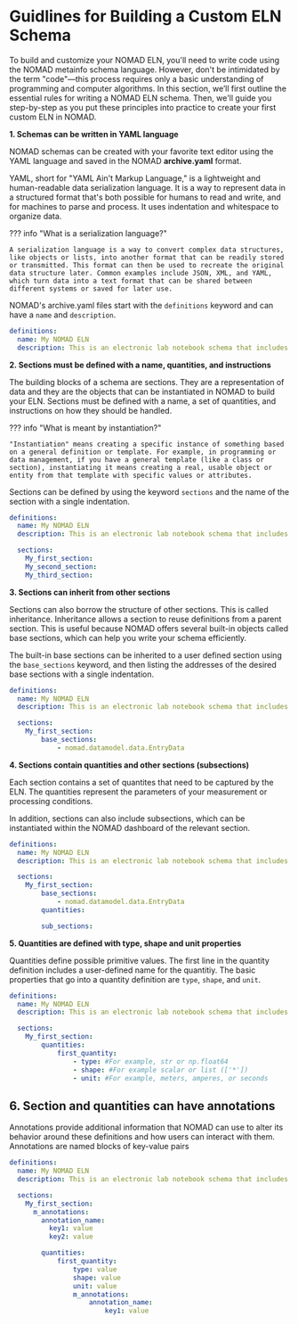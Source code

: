 <!-- ## Creating an Electronic Lab Notebook using Custom schema -->

# Guidlines for Building a Custom ELN Schema

To build and customize your NOMAD ELN, you'll need to write code using the NOMAD metainfo schema language. However, don't be intimidated by the term "code"—this process requires only a basic understanding of programming and computer algorithms.
In this section, we’ll first outline the essential rules for writing a NOMAD ELN schema. Then, we'll guide you step-by-step as you put these principles into practice to create your first custom ELN in NOMAD. 

**1. Schemas can be written in YAML language**

NOMAD schemas can be created with your favorite text editor using the YAML language and saved in the NOMAD **archive.yaml** format.

YAML, short for "YAML Ain't Markup Language," is a lightweight and human-readable data serialization language. It is a way to represent data in a structured format that's both possible for humans to read and write, and for machines to parse and process. It uses indentation and whitespace to organize data.

??? info "What is a serialization language?"

    A serialization language is a way to convert complex data structures, like objects or lists, into another format that can be readily stored or transmitted. This format can then be used to recreate the original data structure later. Common examples include JSON, XML, and YAML, which turn data into a text format that can be shared between different systems or saved for later use.

NOMAD's archive.yaml files start with the `definitions` keyword and can have a `name` and `description`.


```yaml
definitions:
  name: My NOMAD ELN
  description: This is an electronic lab notebook schema that includes several sections.
```


**2. Sections must be defined with a name, quantities, and instructions**

The building blocks of a schema are sections. They are a representation of data and they are the objects that can be instantiated in NOMAD to build your ELN. 
Sections must be defined with a name, a set of quantities, and instructions on how they should be handled. 

??? info "What is meant by instantiation?"

    "Instantiation" means creating a specific instance of something based on a general definition or template. For example, in programming or data management, if you have a general template (like a class or section), instantiating it means creating a real, usable object or entity from that template with specific values or attributes.

Sections can be defined by using the keyword `sections` and the name of the section with a single indentation.

```yaml
definitions:
  name: My NOMAD ELN
  description: This is an electronic lab notebook schema that includes several sections.

  sections:
    My_first_section:
    My_second_section:
    My_third_section:
```


**3. Sections can inherit from other sections**

Sections can also borrow the structure of other sections. This is called inheritance. Inheritance allows a section to reuse definitions from a parent section.
This is useful because NOMAD offers several built-in objects called base sections, which can help you write your schema efficiently.

The built-in base sections can be inherited to a user defined section using the `base_sections` keyword, and then listing the addresses of the desired base sections with a single indentation.

```yaml
definitions:
  name: My NOMAD ELN
  description: This is an electronic lab notebook schema that includes several sections.

  sections:
    My_first_section:
        base_sections:
            - nomad.datamodel.data.EntryData
```

**4. Sections contain quantities and other sections (subsections)**

Each section contains a set of quantites that need to be captured by the ELN. The quantities represent the parameters of your measurement or processing conditions.

In addition, sections can also include subsections, which can be instantiated within the NOMAD dashboard of the relevant section.

```yaml
definitions:
  name: My NOMAD ELN
  description: This is an electronic lab notebook schema that includes several sections.

  sections:
    My_first_section:
        base_sections:
            - nomad.datamodel.data.EntryData
        quantities:

        sub_sections:
```

**5. Quantities are defined with type, shape and unit properties**

Quantities define possible primitive values. The first line in the quantity definition includes a user-defined name for the quantitiy. The basic properties that go into a quantity definition are `type`, `shape`, and `unit`.

```yaml
definitions:
  name: My NOMAD ELN
  description: This is an electronic lab notebook schema that includes several sections.

  sections:
    My_first_section:
        quantities:
            first_quantity:
                - type: #For example, str or np.float64
                - shape: #For example scalar or list (['*'])
                - unit: #For example, meters, amperes, or seconds
```

## **6. Section and quantities can have annotations**

 Annotations provide additional information that NOMAD can use to alter its behavior around these definitions and how users can interact with them. Annotations are named blocks of key-value pairs

```yaml
definitions:
  name: My NOMAD ELN
  description: This is an electronic lab notebook schema that includes several sections.

  sections:
    My_first_section:
      m_annotations:
        annotation_name:
          key1: value
          key2: value

        quantities:
            first_quantity:
                type: value
                shape: value
                unit: value
                m_annotations:
                    annotation_name:
                        key1: value
```




